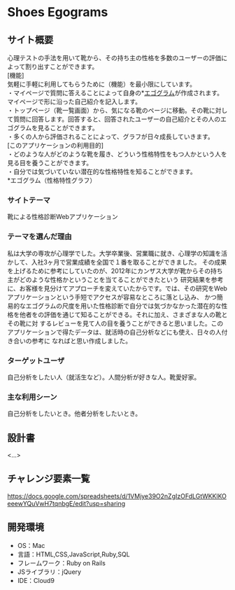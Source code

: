 # Shoes Egograms

## サイト概要
心理テストの手法を用いて靴から、その持ち主の性格を多数のユーザーの評価によって割り出すことができます。</br>
[機能]</br>
気軽に手軽に利用してもらうために（機能）を最小限にしています。</br>
・マイページで質問に答えることによって自身の*<a href="https://ja.wikipedia.org/wiki/%E3%82%A8%E3%82%B4%E3%82%B0%E3%83%A9%E3%83%A0">エゴグラム</a>が作成されます。マイページで形に沿った自己紹介を記入します。</br>
・トップページ（靴一覧画面）から、気になる靴のページに移動。その靴に対して質問に回答します。回答すると、回答されたユーザーの自己紹介とその人のエゴグラムを見ることができます。</br>
・多くの人から評価されることによって、グラフが日々成長していきます。</br>
[このアプリケーションの利用目的]</br>
・どのような人がどのような靴を履き、どういう性格特性をもつ人かという人を見る目を養うことができます。</br>
・自分では気づいていない潜在的な性格特性を知ることができます。</br>
*エゴグラム（性格特性グラフ）
### サイトテーマ
靴による性格診断Webアプリケーション

### テーマを選んだ理由
私は大学の専攻が心理学でした。大学卒業後、営業職に就き、心理学の知識を活かして、入社3ヶ月で営業成績を全国で１番を取ることができました。
その成果を上げるために参考にしていたのが、2012年にカンザス大学が靴からその持ち主がどのような性格かということを当てることができたという
研究結果を参考に、お客様を見分けてアプローチを変えていたからです。では、その研究をWebアプリケーションという手短でアクセスが容易なところに落とし込み、
かつ簡易的なエゴグラムの尺度を用いた性格診断で自分では気づかなかった潜在的な性格を他者をの評価を通じて知ることができる。それに加え、さまざまな人の靴とその靴に対
するレビューを見て人の目を養うことができると思いました。このアプリケーションで得たデータは、就活時の自己分析などにも使え、日々の人付き合いの参考に
なればと思い作成しました。

### ターゲットユーザ
自己分析をしたい人（就活生など）。人間分析が好きな人。靴愛好家。

### 主な利用シーン
自己分析をしたいとき。他者分析をしたいとき。

## 設計書
<...>

## チャレンジ要素一覧
https://docs.google.com/spreadsheets/d/1VMjye39O2nZgIzOFdLGtWKKlKOeeewYQuVwH7tqnbgE/edit?usp=sharing
## 開発環境
- OS：Mac
- 言語：HTML,CSS,JavaScript,Ruby,SQL
- フレームワーク：Ruby on Rails
- JSライブラリ：jQuery
- IDE：Cloud9

